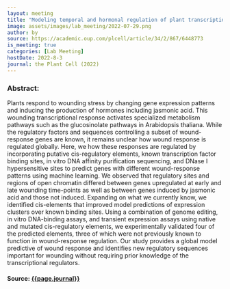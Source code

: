 ```yaml
---
layout: meeting
title: "Modeling temporal and hormonal regulation of plant transcriptional response to wounding"
image: assets/images/lab_meeting/2022-07-29.png
author: by
source: https://academic.oup.com/plcell/article/34/2/867/6448773
is_meeting: true
categories: [Lab Meeting]
hostDate: 2022-8-3
journal: the Plant Cell (2022)
---
```

### Abstract:

Plants respond to wounding stress by changing gene expression patterns and inducing the production of hormones including jasmonic acid. This wounding transcriptional response activates specialized metabolism pathways such as the glucosinolate pathways in Arabidopsis thaliana. While the regulatory factors and sequences controlling a subset of wound-response genes are known, it remains unclear how wound response is regulated globally. Here, we how these responses are regulated by incorporating putative cis-regulatory elements, known transcription factor binding sites, in vitro DNA affinity purification sequencing, and DNase I hypersensitive sites to predict genes with different wound-response patterns using machine learning. We observed that regulatory sites and regions of open chromatin differed between genes upregulated at early and late wounding time-points as well as between genes induced by jasmonic acid and those not induced. Expanding on what we currently know, we identified cis-elements that improved model predictions of expression clusters over known binding sites. Using a combination of genome editing, in vitro DNA-binding assays, and transient expression assays using native and mutated cis-regulatory elements, we experimentally validated four of the predicted elements, three of which were not previously known to function in wound-response regulation. Our study provides a global model predictive of wound response and identifies new regulatory sequences important for wounding without requiring prior knowledge of the transcriptional regulators.

#### Source: [{{page.journal}}]({{page.source}})